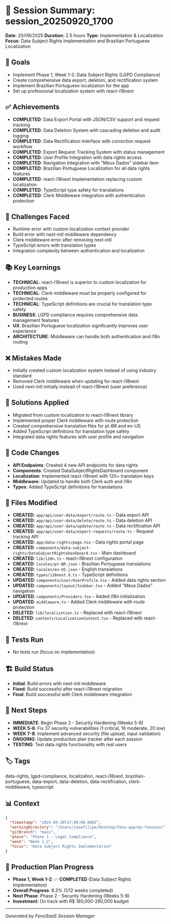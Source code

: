 # 🧠 Session Summary: session_20250920_1700

**Date**: 20/09/2025
**Duration**: 2.5 hours
**Type**: Implementation & Localization
**Focus**: Data Subject Rights Implementation and Brazilian Portuguese Localization

## 🎯 Goals
- Implement Phase 1, Week 1-2: Data Subject Rights (LGPD Compliance)
- Create comprehensive data export, deletion, and rectification system
- Implement Brazilian Portuguese localization for the app
- Set up professional localization system with react-i18next

## ✅ Achievements
- **COMPLETED**: Data Export Portal with JSON/CSV support and request tracking
- **COMPLETED**: Data Deletion System with cascading deletion and audit logging
- **COMPLETED**: Data Rectification Interface with correction request workflow
- **COMPLETED**: Export Request Tracking System with status management
- **COMPLETED**: User Profile Integration with data rights access
- **COMPLETED**: Navigation Integration with "Meus Dados" sidebar item
- **COMPLETED**: Brazilian Portuguese Localization for all data rights features
- **COMPLETED**: react-i18next Implementation replacing custom localization
- **COMPLETED**: TypeScript type safety for translations
- **COMPLETED**: Clerk Middleware integration with authentication protection

## 🚧 Challenges Faced
- Runtime error with custom localization context provider
- Build error with next-intl middleware dependency
- Clerk middleware error after removing next-intl
- TypeScript errors with translation types
- Integration complexity between authentication and localization

## 📚 Key Learnings
- **TECHNICAL**: react-i18next is superior to custom localization for production apps
- **TECHNICAL**: Clerk middleware must be properly configured for protected routes
- **TECHNICAL**: TypeScript definitions are crucial for translation type safety
- **BUSINESS**: LGPD compliance requires comprehensive data management features
- **UX**: Brazilian Portuguese localization significantly improves user experience
- **ARCHITECTURE**: Middleware can handle both authentication and i18n routing

## ❌ Mistakes Made
- Initially created custom localization system instead of using industry standard
- Removed Clerk middleware when updating for react-i18next
- Used next-intl initially instead of react-i18next (user preference)

## 🔧 Solutions Applied
- Migrated from custom localization to react-i18next library
- Implemented proper Clerk middleware with route protection
- Created comprehensive translation files for pt-BR and en-US
- Added TypeScript definitions for translation type safety
- Integrated data rights features with user profile and navigation

## 📝 Code Changes
- **API Endpoints**: Created 4 new API endpoints for data rights
- **Components**: Created DataSubjectRightsDashboard component
- **Localization**: Implemented react-i18next with 120+ translation keys
- **Middleware**: Updated to handle both Clerk auth and i18n
- **Types**: Added TypeScript definitions for translations

## 📁 Files Modified
- **CREATED**: `app/api/user-data/export/route.ts` - Data export API
- **CREATED**: `app/api/user-data/delete/route.ts` - Data deletion API
- **CREATED**: `app/api/user-data/update/route.ts` - Data rectification API
- **CREATED**: `app/api/user-data/export-requests/route.ts` - Request tracking API
- **CREATED**: `app/data-rights/page.tsx` - Data rights portal page
- **CREATED**: `components/data-subject-rights/DataSubjectRightsDashboard.tsx` - Main dashboard
- **CREATED**: `lib/i18n.ts` - react-i18next configuration
- **CREATED**: `locales/pt-BR.json` - Brazilian Portuguese translations
- **CREATED**: `locales/en-US.json` - English translations
- **CREATED**: `types/i18next.d.ts` - TypeScript definitions
- **UPDATED**: `components/user/UserProfile.tsx` - Added data rights section
- **UPDATED**: `components/layout/Sidebar.tsx` - Added "Meus Dados" navigation
- **UPDATED**: `components/Providers.tsx` - Added i18n initialization
- **UPDATED**: `middleware.ts` - Added Clerk middleware with route protection
- **DELETED**: `lib/localization.ts` - Replaced with react-i18next
- **DELETED**: `contexts/LocalizationContext.tsx` - Replaced with react-i18next

## 🧪 Tests Run
- No tests run (focus on implementation)

## 🏗️ Build Status
- **Initial**: Build errors with next-intl middleware
- **Fixed**: Build successful after react-i18next migration
- **Final**: Build successful with Clerk middleware integration

## 🚀 Next Steps
- **IMMEDIATE**: Begin Phase 2 - Security Hardening (Weeks 5-8)
- **WEEK 5-6**: Fix 37 security vulnerabilities (1 critical, 16 moderate, 20 low)
- **WEEK 7-8**: Implement advanced security (file upload, input validation)
- **ONGOING**: Update production plan tracker after each session
- **TESTING**: Test data rights functionality with real users

## 🏷️ Tags
data-rights, lgpd-compliance, localization, react-i18next, brazilian-portuguese, data-export, data-deletion, data-rectification, clerk-middleware, typescript

## 📊 Context
```json
{
  "timestamp": "2025-09-20T17:00:00.000Z",
  "workingDirectory": "/Users/joaofilipe/Desktop/fono-app/my-fonosass",
  "gitBranch": "main",
  "phase": "Phase 1 - Legal Compliance",
  "week": "Week 1-2",
  "focus": "Data Subject Rights Implementation"
}
```

## 🎯 Production Plan Progress
- **Phase 1, Week 1-2**: ✅ **COMPLETED** (Data Subject Rights Implementation)
- **Overall Progress**: 8.3% (1/12 weeks completed)
- **Next Phase**: Phase 2 - Security Hardening (Weeks 5-8)
- **Investment**: On track with R$ 180,000-290,000 budget

---
*Generated by FonoSaaS Session Manager*
